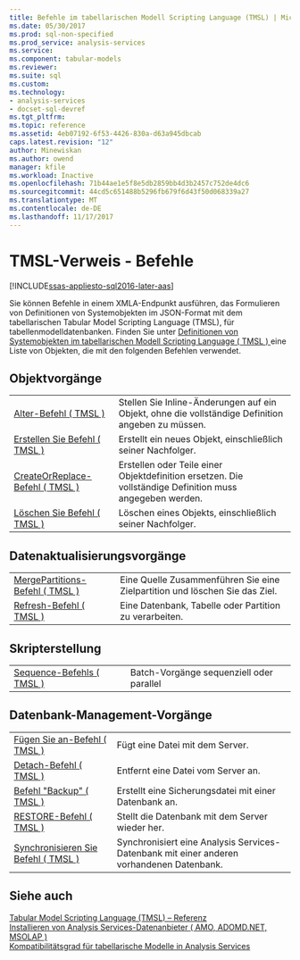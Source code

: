 ```yaml
---
title: Befehle im tabellarischen Modell Scripting Language (TMSL) | Microsoft Docs
ms.date: 05/30/2017
ms.prod: sql-non-specified
ms.prod_service: analysis-services
ms.service: 
ms.component: tabular-models
ms.reviewer: 
ms.suite: sql
ms.custom: 
ms.technology:
- analysis-services
- docset-sql-devref
ms.tgt_pltfrm: 
ms.topic: reference
ms.assetid: 4eb07192-6f53-4426-830a-d63a945dbcab
caps.latest.revision: "12"
author: Minewiskan
ms.author: owend
manager: kfile
ms.workload: Inactive
ms.openlocfilehash: 71b44ae1e5f8e5db2859bb4d3b2457c752de4dc6
ms.sourcegitcommit: 44cd5c651488b5296fb679f6d43f50d068339a27
ms.translationtype: MT
ms.contentlocale: de-DE
ms.lasthandoff: 11/17/2017
---
```

# <a name="tmsl-reference---commands"></a>TMSL-Verweis - Befehle

[!INCLUDE[ssas-appliesto-sql2016-later-aas](../../includes/ssas-appliesto-sql2016-later-aas.md)]

  Sie können Befehle in einem XMLA-Endpunkt ausführen, das Formulieren von Definitionen von Systemobjekten im JSON-Format mit dem tabellarischen Tabular Model Scripting Language (TMSL), für tabellenmodelldatenbanken.   Finden Sie unter [Definitionen von Systemobjekten im tabellarischen Modell Scripting Language &#40; TMSL &#41; ](../../analysis-services/tabular-models-scripting-language-objects/tmsl-reference-tabular-objects.md) eine Liste von Objekten, die mit den folgenden Befehlen verwendet.  
  
## <a name="object-operations"></a>Objektvorgänge  
  
|||  
|-|-|  
|[Alter-Befehl &#40; TMSL &#41;](../../analysis-services/tabular-models-scripting-language-commands/alter-command-tmsl.md)|Stellen Sie Inline-Änderungen auf ein Objekt, ohne die vollständige Definition angeben zu müssen.|  
|[Erstellen Sie Befehl &#40; TMSL &#41;](../../analysis-services/tabular-models-scripting-language-commands/create-command-tmsl.md)|Erstellt ein neues Objekt, einschließlich seiner Nachfolger.|  
|[CreateOrReplace-Befehl &#40; TMSL &#41;](../../analysis-services/tabular-models-scripting-language-commands/createorreplace-command-tmsl.md)|Erstellen oder Teile einer Objektdefinition ersetzen. Die vollständige Definition muss angegeben werden.|  
|[Löschen Sie Befehl &#40; TMSL &#41;](../../analysis-services/tabular-models-scripting-language-commands/delete-command-tmsl.md)|Löschen eines Objekts, einschließlich seiner Nachfolger.|  
  
## <a name="data-refresh-operations"></a>Datenaktualisierungsvorgänge  
  
|||  
|-|-|  
|[MergePartitions-Befehl &#40; TMSL &#41;](../../analysis-services/tabular-models-scripting-language-commands/mergepartitions-command-tmsl.md)|Eine Quelle Zusammenführen Sie eine Zielpartition und löschen Sie das Ziel.|  
|[Refresh-Befehl &#40; TMSL &#41;](../../analysis-services/tabular-models-scripting-language-commands/refresh-command-tmsl.md)|Eine Datenbank, Tabelle oder Partition zu verarbeiten.|  
  
## <a name="scripting"></a>Skripterstellung  
  
|||  
|-|-|  
|[Sequence-Befehls &#40; TMSL &#41;](../../analysis-services/tabular-models-scripting-language-commands/sequence-command-tmsl.md)|Batch-Vorgänge sequenziell oder parallel|  
  
## <a name="database-management-operations"></a>Datenbank-Management-Vorgänge  
  
|||  
|-|-|  
|[Fügen Sie an-Befehl &#40; TMSL &#41;](../../analysis-services/tabular-models-scripting-language-commands/attach-command-tmsl.md)|Fügt eine Datei mit dem Server.|  
|[Detach-Befehl &#40; TMSL &#41;](../../analysis-services/tabular-models-scripting-language-commands/detach-command-tmsl.md)|Entfernt eine Datei vom Server an.|  
|[Befehl "Backup" &#40; TMSL &#41;](../../analysis-services/tabular-models-scripting-language-commands/backup-command-tmsl.md)|Erstellt eine Sicherungsdatei mit einer Datenbank an.|  
|[RESTORE-Befehl &#40; TMSL &#41;](../../analysis-services/tabular-models-scripting-language-commands/restore-command-tmsl.md)|Stellt die Datenbank mit dem Server wieder her.|  
|[Synchronisieren Sie Befehl &#40; TMSL &#41;](../../analysis-services/tabular-models-scripting-language-commands/synchronize-command-tmsl.md)|Synchronisiert eine Analysis Services-Datenbank mit einer anderen vorhandenen Datenbank.|  
  
## <a name="see-also"></a>Siehe auch  
 [Tabular Model Scripting Language &#40;TMSL&#41; – Referenz](../../analysis-services/tabular-model-scripting-language-tmsl-reference.md)   
 [Installieren von Analysis Services-Datenanbieter &#40; AMO, ADOMD.NET, MSOLAP &#41;](../../analysis-services/instances/install-windows/install-analysis-services-data-providers-amo-adomd-net-msolap.md)   
 [Kompatibilitätsgrad für tabellarische Modelle in Analysis Services](../../analysis-services/tabular-models/compatibility-level-for-tabular-models-in-analysis-services.md)  
  
  
